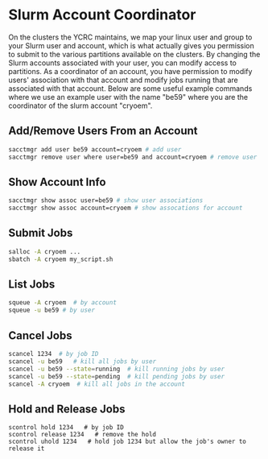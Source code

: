 # Slurm Account Coordinator

On the clusters the YCRC maintains, we map your linux user and group to your Slurm user and account, which is what actually gives you permission to submit to the various partitions available on the clusters. By changing the Slurm accounts associated with your user, you can modify access to partitions. As a coordinator of an account, you have permission to modify users' association with that account and modify jobs running that are associated with that account. Below are some useful example commands where we use an example user with the name "be59" where you are the coordinator of the slurm account "cryoem".

## Add/Remove Users From an Account

``` bash
sacctmgr add user be59 account=cryoem # add user
sacctmgr remove user where user=be59 and account=cryoem # remove user
```

## Show Account Info

``` bash
sacctmgr show assoc user=be59 # show user associations
sacctmgr show assoc account=cryoem # show assocations for account
```

## Submit Jobs

``` bash
salloc -A cryoem ...
sbatch -A cryoem my_script.sh
```

## List Jobs

``` bash
squeue -A cryoem  # by account
squeue -u be59 # by user
```

## Cancel Jobs

``` bash
scancel 1234  # by job ID
scancel -u be59   # kill all jobs by user
scancel -u be59 --state=running  # kill running jobs by user
scancel -u be59 --state=pending  # kill pending jobs by user
scancel -A cryoem  # kill all jobs in the account
```

## Hold and Release Jobs
```
scontrol hold 1234   # by job ID
scontrol release 1234   # remove the hold
scontrol uhold 1234   # hold job 1234 but allow the job's owner to release it
```